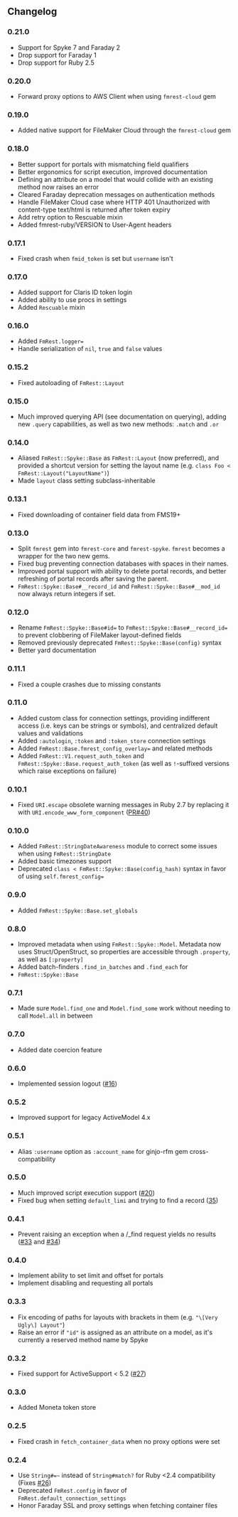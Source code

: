## Changelog

### 0.21.0

* Support for Spyke 7 and Faraday 2
* Drop support for Faraday 1
* Drop support for Ruby 2.5

### 0.20.0

* Forward proxy options to AWS Client when using `fmrest-cloud` gem

### 0.19.0

* Added native support for FileMaker Cloud through the `fmrest-cloud` gem

### 0.18.0

* Better support for portals with mismatching field qualifiers
* Better ergonomics for script execution, improved documentation
* Defining an attribute on a model that would collide with an existing method
  now raises an error
* Cleared Faraday deprecation messages on authentication methods
* Handle FileMaker Cloud case where HTTP 401 Unauthorized with content-type
  text/html is returned after token expiry
* Add retry option to Rescuable mixin
* Added fmrest-ruby/VERSION to User-Agent headers

### 0.17.1

* Fixed crash when `fmid_token` is set but `username` isn't

### 0.17.0

* Added support for Claris ID token login
* Added ability to use procs in settings
* Added `Rescuable` mixin

### 0.16.0

* Added `FmRest.logger=`
* Handle serialization of `nil`, `true` and `false` values

### 0.15.2

* Fixed autoloading of `FmRest::Layout`

### 0.15.0

* Much improved querying API (see documentation on querying), adding new
  `.query` capabilities, as well as two new methods: `.match` and `.or`

### 0.14.0

* Aliased `FmRest::Spyke::Base` as `FmRest::Layout` (now preferred), and
  provided a shortcut version for setting the layout name (e.g.  `class Foo <
  FmRest::Layout("LayoutName")`)
* Made `layout` class setting subclass-inheritable

### 0.13.1

* Fixed downloading of container field data from FMS19+

### 0.13.0

* Split `fmrest` gem into `fmrest-core` and `fmrest-spyke`. `fmrest` becomes a
  wrapper for the two new gems.
* Fixed bug preventing connection databases with spaces in their names.
* Improved portal support with ability to delete portal records, and better
  refreshing of portal records after saving the parent.
* `FmRest::Spyke::Base#__record_id` and `FmRest::Spyke::Base#__mod_id` now
  always return integers if set.

### 0.12.0

* Rename `FmRest::Spyke::Base#id=` to `FmRest::Spyke::Base#__record_id=` to
  prevent clobbering of FileMaker layout-defined fields
* Removed previously deprecated `FmRest::Spyke::Base(config)` syntax
* Better yard documentation

### 0.11.1

* Fixed a couple crashes due to missing constants

### 0.11.0

* Added custom class for connection settings, providing indifferent access
  (i.e. keys can be strings or symbols), and centralized default values and
  validations
* Added `:autologin`, `:token` and `:token_store` connection settings
* Added `FmRest::Base.fmrest_config_overlay=` and related methods
* Added `FmRest::V1.request_auth_token` and
  `FmRest::Spyke::Base.request_auth_token` (as well as `!`-suffixed versions
  which raise exceptions on failure)

### 0.10.1

* Fixed `URI.escape` obsolete warning messages in Ruby 2.7 by replacing it with
  `URI.encode_www_form_component`
  ([PR#40](https://github.com/beezwax/fmrest-ruby/pull/40))

### 0.10.0

* Added `FmRest::StringDateAwareness` module to correct some issues when using
  `FmRest::StringDate`
* Added basic timezones support
* Deprecated `class < FmRest::Spyke::Base(config_hash)` syntax in favor of
  using `self.fmrest_config=`

### 0.9.0

* Added `FmRest::Spyke::Base.set_globals`

### 0.8.0

* Improved metadata when using `FmRest::Spyke::Model`. Metadata now uses
  Struct/OpenStruct, so properties are accessible through `.property`, as well
  as `[:property]`
* Added batch-finders `.find_in_batches` and `.find_each` for
* `FmRest::Spyke::Base`

### 0.7.1

* Made sure `Model.find_one` and `Model.find_some` work without needing to call
  `Model.all` in between

### 0.7.0

* Added date coercion feature

### 0.6.0

* Implemented session logout
  ([#16](https://github.com/beezwax/fmrest-ruby/issues/16))

### 0.5.2

* Improved support for legacy ActiveModel 4.x

### 0.5.1

* Alias `:username` option as `:account_name` for ginjo-rfm gem
  cross-compatibility

### 0.5.0

* Much improved script execution support
  ([#20](https://github.com/beezwax/fmrest-ruby/issues/20))
* Fixed bug when setting `default_limi` and trying to find a record
  ([35](https://github.com/beezwax/fmrest-ruby/issues/35))

### 0.4.1

* Prevent raising an exception when a /\_find request yields no results
  ([#33](https://github.com/beezwax/fmrest-ruby/issues/33) and
  [#34](https://github.com/beezwax/fmrest-ruby/issues/34))

### 0.4.0

* Implement ability to set limit and offset for portals
* Implement disabling and requesting all portals

### 0.3.3

* Fix encoding of paths for layouts with brackets in them (e.g. `"\[Very Ugly\]
  Layout"`)
* Raise an error if `"id"` is assigned as an attribute on a model, as it's
  currently a reserved method name by Spyke

### 0.3.2

* Fixed support for ActiveSupport < 5.2
  ([#27](https://github.com/beezwax/fmrest-ruby/issues/27))

### 0.3.0

* Added Moneta token store

### 0.2.5

* Fixed crash in `fetch_container_data` when no proxy options were set

### 0.2.4

* Use `String#=~` instead of `String#match?` for Ruby <2.4 compatibility (Fixes
  [#26](https://github.com/beezwax/fmrest-ruby/issues/26))
* Deprecated `FmRest.config` in favor of `FmRest.default_connection_settings`
* Honor Faraday SSL and proxy settings when fetching container files
